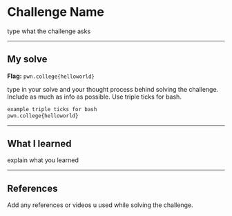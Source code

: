 # Challenge Name
type what the challenge asks

***

## My solve
**Flag:** `pwn.college{helloworld}`

type in your solve and your thought process behind solving the challenge. Include as much as info as possible. Use triple ticks for bash.
```bash
example triple ticks for bash
pwn.college{helloworld}
```

***

## What I learned
explain what you learned

***

## References 
Add any references or videos u used while solving the challenge.